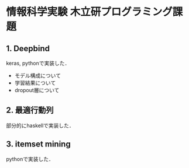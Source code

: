 # 情報科学実験 木立研プログラミング課題

## 1. Deepbind
keras, pythonで実装した．

- モデル構成について
- 学習結果について
- dropout層について


## 2. 最適行動列
部分的にhaskellで実装した．

## 3. itemset mining
pythonで実装した．
